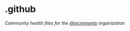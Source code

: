 # .github

*Community health files for the [@increments](https://github.com/increments) organization*
